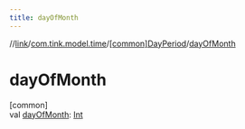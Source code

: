 ```yaml
---
title: dayOfMonth
---
```

//[link](../../../index.html)/[com.tink.model.time](../index.html)/[[common]DayPeriod](index.html)/[dayOfMonth](day-of-month.html)



# dayOfMonth



[common]\
val [dayOfMonth](day-of-month.html): [Int](https://kotlinlang.org/api/latest/jvm/stdlib/kotlin/-int/index.html)




